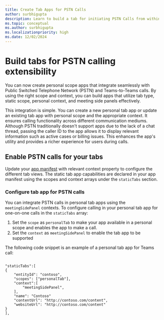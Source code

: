 ```yaml
---
title: Create Tab Apps for PSTN Calls
author: surbhigupta
description: Learn to build a tab for initiating PSTN Calls from within Teams
ms.topic: conceptual
ms.author: surbhigupta
ms.localizationpriority: high
ms.date: 12/02/2024
---
```


# Build tabs for PSTN calling extensibility

You can now create personal scope apps that integrate seamlessly with Public Switched Telephone Network (PSTN) and Teams-to-Teams calls. By using the right scope and context, you can build apps that utilize tab type, static scope, personal context, and meeting side panels effectively.

This integration is simple. You can create a new personal tab app or update an existing tab app with personal scope and the appropriate context. It ensures calling functionality across different communication mediums. Although PSTN traditionally doesn't support apps due to the lack of a chat thread, passing the caller ID to the app allows it to display relevant information such as active cases or billing issues. This enhances the app's utility and provides a richer experience for users during calls.

## Enable PSTN calls for your tabs

Update your [app manifest](/microsoftteams/platform/resources/schema/manifest-schema#statictabs) with relevant context property to configure the different tab views. The static tab app capabilities are declared in your app manifest using the scopes and context arrays under the `staticTabs` section.

### Configure tab app for PSTN calls

You can integrate PSTN calls in personal tab apps using the `meetingSidePanel` contexts. To configure calling in your personal tab app for one-on-one calls in the `staticTabs` array:

1. Set the `scope` as `personalTab` to make your app available in a personal scope and enables the app to make a call.
1. Set the `context` as `meetingSidePanel` to enable the tab app to be supported

The following code snippet is an example of a personal tab app for Teams call:

```manifest

"staticTabs":[
{
    "entityId": "contoso",
    "scopes": ["personalTab"],
    "context":[
        "meetingSidePanel",
    ],
    "name": "Contoso"
    "contentUrl": "http://contoso.com/content",
    "websiteUrl": "http://contoso.com/content"
}
],
```
